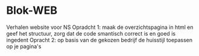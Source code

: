 # Blok-WEB
Verhalen website voor NS
Opradcht 1: maak de overzichtspagina in html en geef het structuur, zorg dat de code smantisch correct is en goed is ingedent
Opracht 2: op basis van de gekozen bedrijf de huisstijl toepassen op je pagina's
